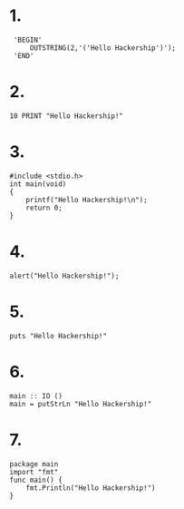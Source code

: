 # 1. 
     'BEGIN'
         OUTSTRING(2,'('Hello Hackership')');
     'END'     

# 2. 
    10 PRINT "Hello Hackership!"

# 3. 
    #include <stdio.h>
    int main(void)
    {
        printf("Hello Hackership!\n");
        return 0;
    }

# 4. 
    alert("Hello Hackership!");

# 5. 
    puts "Hello Hackership!"

# 6. 
    main :: IO ()
    main = putStrLn "Hello Hackership!"

# 7. 
    package main
    import "fmt"
    func main() {
    	fmt.Println("Hello Hackership!")
    }
